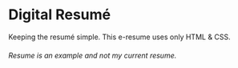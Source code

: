 # Digital Resumé

Keeping the resumé simple. This e-resume uses only HTML & CSS.

###### Resume is an example and not my current resume.
